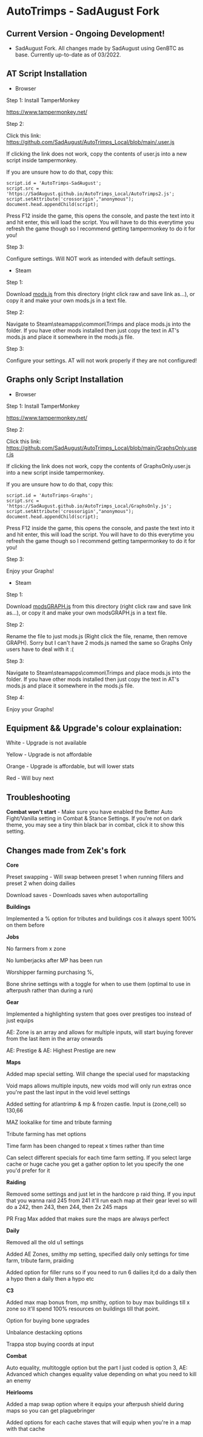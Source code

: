 # AutoTrimps - SadAugust Fork

## Current Version - Ongoing Development!
- SadAugust Fork. All changes made by SadAugust using GenBTC as base. Currently up-to-date as of 03/2022.

## AT Script Installation

- Browser

Step 1: Install TamperMonkey

https://www.tampermonkey.net/

Step 2: 

Click this link: https://github.com/SadAugust/AutoTrimps_Local/blob/main/.user.js

If clicking the link does not work, copy the contents of user.js into a new script inside tampermonkey. 

If you are unsure how to do that, copy this:

```var script = document.createElement('script');
script.id = 'AutoTrimps-SadAugust';
script.src = 'https://SadAugust.github.io/AutoTrimps_Local/AutoTrimps2.js';
script.setAttribute('crossorigin',"anonymous");
document.head.appendChild(script);
```

Press F12 inside the game, this opens the console, and paste the text into it and hit enter, this will load the script. You will have to do this everytime you refresh the game though so I recommend getting tampermonkey to do it for you!

Step 3: 

Configure settings. Will NOT work as intended with default settings. 

- Steam

Step 1: 

Download <a href="https://github.com/SadAugust/AutoTrimps_Local/blob/main/mods.js">mods.js</a> from this directory (right click raw and save link as...), or copy it and make your own mods.js in a text file.

Step 2: 

Navigate to Steam\steamapps\common\Trimps and place mods.js into the folder. If you have other mods installed then just copy the text in AT's mods.js and place it somewhere in the mods.js file.

Step 3: 

Configure your settings. AT will not work properly if they are not configured!

## Graphs only Script Installation

- Browser

Step 1: Install TamperMonkey

https://www.tampermonkey.net/

Step 2: 

Click this link: https://github.com/SadAugust/AutoTrimps_Local/blob/main/GraphsOnly.user.js

If clicking the link does not work, copy the contents of GraphsOnly.user.js into a new script inside tampermonkey. 

If you are unsure how to do that, copy this:

```var script = document.createElement('script');
script.id = 'AutoTrimps-Graphs';
script.src = 'https://SadAugust.github.io/AutoTrimps_Local/GraphsOnly.js';
script.setAttribute('crossorigin',"anonymous");
document.head.appendChild(script);
```

Press F12 inside the game, this opens the console, and paste the text into it and hit enter, this will load the script. You will have to do this everytime you refresh the game though so I recommend getting tampermonkey to do it for you!

Step 3: 

Enjoy your Graphs!

- Steam

Step 1: 

Download <a href="https://github.com/SadAugust/AutoTrimps_Local/blob/main/modsGraphOnly.js">modsGRAPH.js</a> from this directory (right click raw and save link as...), or copy it and make your own modsGRAPH.js in a text file.

Step 2: 

Rename the file to just mods.js (Right click the file, rename, then remove GRAPH). Sorry but I can't have 2 mods.js named the same so Graphs Only users have to deal with it :(

Step 3: 

Navigate to Steam\steamapps\common\Trimps and place mods.js into the folder. If you have other mods installed then just copy the text in AT's mods.js and place it somewhere in the mods.js file.

Step 4: 

Enjoy your Graphs!



## Equipment && Upgrade's colour explaination:

White - Upgrade is not available

Yellow - Upgrade is not affordable

Orange - Upgrade is affordable, but will lower stats

Red - Will buy next

## Troubleshooting

**Combat won't start** - Make sure you have enabled the Better Auto Fight/Vanilla setting in Combat & Stance Settings. If you're not on dark theme, you may see a tiny thin black bar in combat, click it to show this setting.

## Changes made from Zek's fork

**Core**

Preset swapping - Will swap between preset 1 when running fillers and preset 2 when doing dailies

Download saves - Downloads saves when autoportalling

**Buildings**

Implemented a % option for tributes and buildings cos it always spent 100% on them before

**Jobs**

No farmers from x zone

No lumberjacks after MP has been run 

Worshipper farming purchasing %, 

Bone shrine settings with a toggle for when to use them (optimal to use in afterpush rather than during a run)

**Gear**

Implemented a highlighting system that goes over prestiges too instead of just equips

AE: Zone is an array and allows for multiple inputs, will start buying forever from the last item in the array onwards

AE: Prestige & AE: Highest Prestige are new

**Maps**

Added map special setting. Will change the special used for mapstacking 

Void maps allows multiple inputs, new voids mod will only run extras once you're past the last input in the void level settings

Added setting for atlantrimp & mp & frozen castle. Input is (zone,cell) so 130,66

MAZ lookalike for time and tribute farming

Tribute farming has met options

Time farm has been changed to repeat x times rather than  time

Can select different specials for each time farm setting. If you select large cache or huge cache you get a gather option to let you specify the one you'd prefer for it

**Raiding**

Removed some settings and just let in the hardcore p raid thing. If you input that you wanna raid 245 from 241 it'll run each map at their gear level so will do a 242, then 243, then 244, then 2x 245 maps

PR Frag Max added that makes sure the maps are always perfect

**Daily**

Removed all the old u1 settings

Added AE Zones, smithy mp setting, specified daily only settings for time farm, tribute farm, praiding

Added option for filler runs so if you need to run 6 dailies it;d do a daily then a hypo then a daily then a hypo etc


**C3**

Added max map bonus from, mp smithy, option to buy max buildings till x zone so it'll spend 100% resources on buildings till that point. 

Option for buying bone upgrades 

Unbalance destacking options

Trappa stop buying coords at input

**Combat**

Auto equality, multitoggle option but the part I just coded is option 3, AE: Advanced which changes equality value depending on what you need to kill an enemy

**Heirlooms**

Added a map swap option where it equips your afterpush shield during maps so you can get plaguebringer

Added options for each cache staves that will equip when you're in a map with that cache